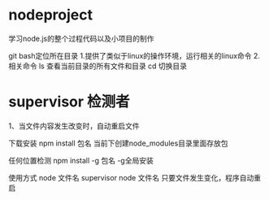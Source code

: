 # nodeproject
学习node.js的整个过程代码以及小项目的制作

git bash定位所在目录
1.提供了类似于linux的操作环境，运行相关的linux命令
2.相关命令
   ls     查看当前目录的所有文件和目录
   cd     切换目录


supervisor  检测者
==============

1、当文件内容发生改变时，自动重启文件

下载安装
npm install 包名  当前下创建node_modules目录里面存放包

任何位置检测 npm install -g 包名   -g全局安装

使用方式
node 文件名
supervisor node 文件名    只要文件发生变化，程序自动重启